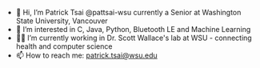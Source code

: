 - 👋 Hi, I’m Patrick Tsai @pattsai-wsu currently a Senior at Washington State University, Vancouver
- 👀 I’m interested in C, Java, Python, Bluetooth LE and Machine Learning
- 🤷‍♂️ I’m currently working in Dr. Scott Wallace's lab at WSU - connecting health and computer science
- 📫 How to reach me: patrick.tsai@wsu.edu

<!---
pattsai-wsu/pattsai-wsu is a ✨ special ✨ repository because its `README.md` (this file) appears on your GitHub profile.
You can click the Preview link to take a look at your changes.
--->
